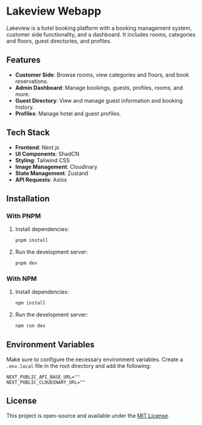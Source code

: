 # Lakeview Webapp

Lakeview is a hotel booking platform with a booking management system, customer side functionality, and a dashboard. It includes rooms, categories and floors, guest directories, and profiles.

## Features

- **Customer Side**: Browse rooms, view categories and floors, and book reservations.
- **Admin Dashboard**: Manage bookings, guests, profiles, rooms, and more.
- **Guest Directory**: View and manage guest information and booking history.
- **Profiles**: Manage hotel and guest profiles.

## Tech Stack

- **Frontend**: Next.js
- **UI Components**: ShadCN
- **Styling**: Tailwind CSS
- **Image Management**: Cloudinary
- **State Management**: Zustand
- **API Requests**: Axios

## Installation

### With PNPM

1. Install dependencies:
   ```bash
   pnpm install
   ```

2. Run the development server:
   ```bash
   pnpm dev
   ```

### With NPM

1. Install dependencies:
   ```bash
   npm install
   ```

2. Run the development server:
   ```bash
   npm run dev
   ```

## Environment Variables

Make sure to configure the necessary environment variables. Create a `.env.local` file in the root directory and add the following:

```env
NEXT_PUBLIC_API_BASE_URL=""
NEXT_PUBLIC_CLOUDINARY_URL=""
```

## License

This project is open-source and available under the [MIT License](LICENSE).
